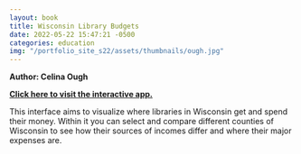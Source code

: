 ```yaml
---
layout: book
title: Wisconsin Library Budgets
date: 2022-05-22 15:47:21 -0500
categories: education
img: "/portfolio_site_s22/assets/thumbnails/ough.jpg"
---
```


<b>Author: Celina Ough</b>

<b><a href="https://f4ocwb-celinao.shinyapps.io/portfolio4_libraryincome/">Click here to visit the interactive app.</a></b>

This interface aims to visualize where libraries in Wisconsin get and spend
their money. Within it you can select and compare different counties of
Wisconsin to see how their sources of incomes differ and where their major
expenses are.

[jekyll-docs]: https://jekyllrb.com/docs/home
[jekyll-gh]:   https://github.com/jekyll/jekyll
[jekyll-talk]: https://talk.jekyllrb.com/
